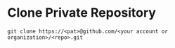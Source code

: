 # Clone Private Repository

```
git clone https://<pat>@github.com/<your account or organization>/<repo>.git
```

